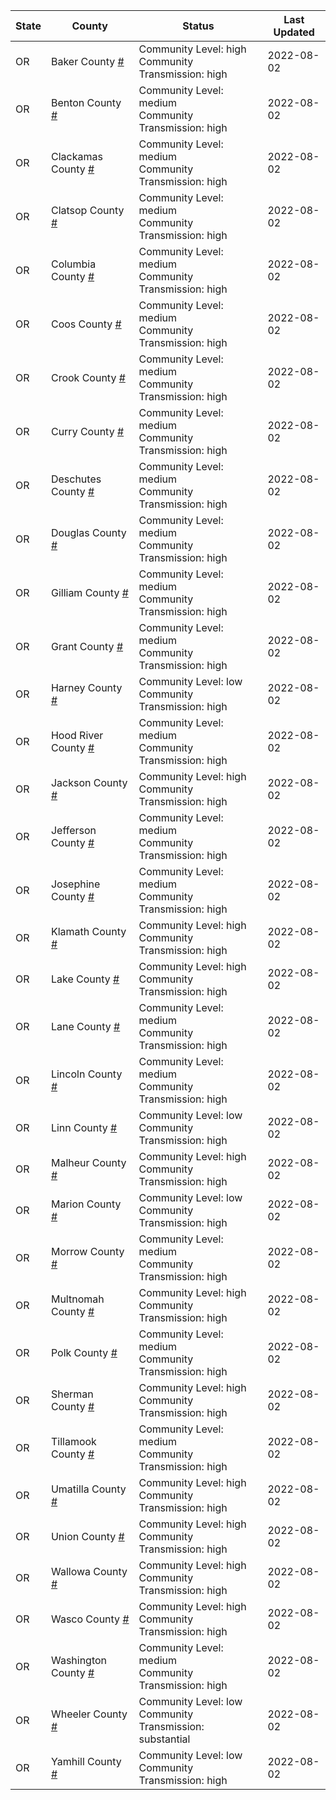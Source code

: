 State | County | Status | Last Updated
--- | --- | --- | --- 
OR | Baker County <a href="#baker_county">#</a> | <a name="baker_county"></a>Community Level: high<br/>Community Transmission: high | 2022-08-02
OR | Benton County <a href="#benton_county">#</a> | <a name="benton_county"></a>Community Level: medium<br/>Community Transmission: high | 2022-08-02
OR | Clackamas County <a href="#clackamas_county">#</a> | <a name="clackamas_county"></a>Community Level: medium<br/>Community Transmission: high | 2022-08-02
OR | Clatsop County <a href="#clatsop_county">#</a> | <a name="clatsop_county"></a>Community Level: medium<br/>Community Transmission: high | 2022-08-02
OR | Columbia County <a href="#columbia_county">#</a> | <a name="columbia_county"></a>Community Level: medium<br/>Community Transmission: high | 2022-08-02
OR | Coos County <a href="#coos_county">#</a> | <a name="coos_county"></a>Community Level: medium<br/>Community Transmission: high | 2022-08-02
OR | Crook County <a href="#crook_county">#</a> | <a name="crook_county"></a>Community Level: medium<br/>Community Transmission: high | 2022-08-02
OR | Curry County <a href="#curry_county">#</a> | <a name="curry_county"></a>Community Level: medium<br/>Community Transmission: high | 2022-08-02
OR | Deschutes County <a href="#deschutes_county">#</a> | <a name="deschutes_county"></a>Community Level: medium<br/>Community Transmission: high | 2022-08-02
OR | Douglas County <a href="#douglas_county">#</a> | <a name="douglas_county"></a>Community Level: medium<br/>Community Transmission: high | 2022-08-02
OR | Gilliam County <a href="#gilliam_county">#</a> | <a name="gilliam_county"></a>Community Level: medium<br/>Community Transmission: high | 2022-08-02
OR | Grant County <a href="#grant_county">#</a> | <a name="grant_county"></a>Community Level: medium<br/>Community Transmission: high | 2022-08-02
OR | Harney County <a href="#harney_county">#</a> | <a name="harney_county"></a>Community Level: low<br/>Community Transmission: high | 2022-08-02
OR | Hood River County <a href="#hood_river_county">#</a> | <a name="hood_river_county"></a>Community Level: medium<br/>Community Transmission: high | 2022-08-02
OR | Jackson County <a href="#jackson_county">#</a> | <a name="jackson_county"></a>Community Level: high<br/>Community Transmission: high | 2022-08-02
OR | Jefferson County <a href="#jefferson_county">#</a> | <a name="jefferson_county"></a>Community Level: medium<br/>Community Transmission: high | 2022-08-02
OR | Josephine County <a href="#josephine_county">#</a> | <a name="josephine_county"></a>Community Level: medium<br/>Community Transmission: high | 2022-08-02
OR | Klamath County <a href="#klamath_county">#</a> | <a name="klamath_county"></a>Community Level: high<br/>Community Transmission: high | 2022-08-02
OR | Lake County <a href="#lake_county">#</a> | <a name="lake_county"></a>Community Level: high<br/>Community Transmission: high | 2022-08-02
OR | Lane County <a href="#lane_county">#</a> | <a name="lane_county"></a>Community Level: medium<br/>Community Transmission: high | 2022-08-02
OR | Lincoln County <a href="#lincoln_county">#</a> | <a name="lincoln_county"></a>Community Level: medium<br/>Community Transmission: high | 2022-08-02
OR | Linn County <a href="#linn_county">#</a> | <a name="linn_county"></a>Community Level: low<br/>Community Transmission: high | 2022-08-02
OR | Malheur County <a href="#malheur_county">#</a> | <a name="malheur_county"></a>Community Level: high<br/>Community Transmission: high | 2022-08-02
OR | Marion County <a href="#marion_county">#</a> | <a name="marion_county"></a>Community Level: low<br/>Community Transmission: high | 2022-08-02
OR | Morrow County <a href="#morrow_county">#</a> | <a name="morrow_county"></a>Community Level: medium<br/>Community Transmission: high | 2022-08-02
OR | Multnomah County <a href="#multnomah_county">#</a> | <a name="multnomah_county"></a>Community Level: high<br/>Community Transmission: high | 2022-08-02
OR | Polk County <a href="#polk_county">#</a> | <a name="polk_county"></a>Community Level: medium<br/>Community Transmission: high | 2022-08-02
OR | Sherman County <a href="#sherman_county">#</a> | <a name="sherman_county"></a>Community Level: high<br/>Community Transmission: high | 2022-08-02
OR | Tillamook County <a href="#tillamook_county">#</a> | <a name="tillamook_county"></a>Community Level: medium<br/>Community Transmission: high | 2022-08-02
OR | Umatilla County <a href="#umatilla_county">#</a> | <a name="umatilla_county"></a>Community Level: high<br/>Community Transmission: high | 2022-08-02
OR | Union County <a href="#union_county">#</a> | <a name="union_county"></a>Community Level: high<br/>Community Transmission: high | 2022-08-02
OR | Wallowa County <a href="#wallowa_county">#</a> | <a name="wallowa_county"></a>Community Level: high<br/>Community Transmission: high | 2022-08-02
OR | Wasco County <a href="#wasco_county">#</a> | <a name="wasco_county"></a>Community Level: high<br/>Community Transmission: high | 2022-08-02
OR | Washington County <a href="#washington_county">#</a> | <a name="washington_county"></a>Community Level: medium<br/>Community Transmission: high | 2022-08-02
OR | Wheeler County <a href="#wheeler_county">#</a> | <a name="wheeler_county"></a>Community Level: low<br/>Community Transmission: substantial | 2022-08-02
OR | Yamhill County <a href="#yamhill_county">#</a> | <a name="yamhill_county"></a>Community Level: low<br/>Community Transmission: high | 2022-08-02
